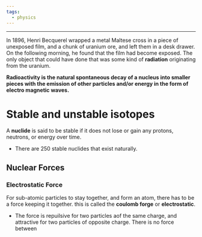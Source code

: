 ```yaml
---
tags:
  - physics
---
```


___
In 1896, Henri Becquerel wrapped a metal Maltese cross in a piece of unexposed film, and a chunk of uranium ore, and left them in a desk drawer. On the following morning, he found that the film had become exposed. The only object that could have done that was some kind of **radiation** originating from the uranium.

**Radioactivity is the natural spontaneous decay of a nucleus into smaller pieces with the emission of other particles and/or energy in the form of electro magnetic waves.** 

# Stable and unstable isotopes
A **nuclide** is said to be stable if it does not lose or gain any protons, neutrons, or energy over time.
- There are 250 stable nuclides that exist naturally.

## Nuclear Forces
### Electrostatic Force
For sub-atomic particles to stay together, and form an atom, there has to be a force keeping it together. this is called the **coulomb forge** or **electrostatic**. 
- The force is repuilsive for two particles aof the same charge, and attractive for two particles of opposite charge. There is no force between 



